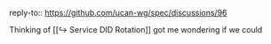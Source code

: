 reply-to:: https://github.com/ucan-wg/spec/discussions/96

Thinking of [[↪️ Service DID Rotation]] got me wondering if we could
